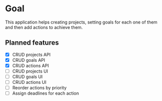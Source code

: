 # Goal

This application helps creating projects, setting goals for each one of them and then add actions to achieve them.

## Planned features

- [x] CRUD projects API
- [x] CRUD goals API
- [x] CRUD actions API
- [ ] CRUD projects UI
- [ ] CRUD goals UI
- [ ] CRUD actions UI
- [ ] Reorder actions by priority
- [ ] Assign deadlines for each action
